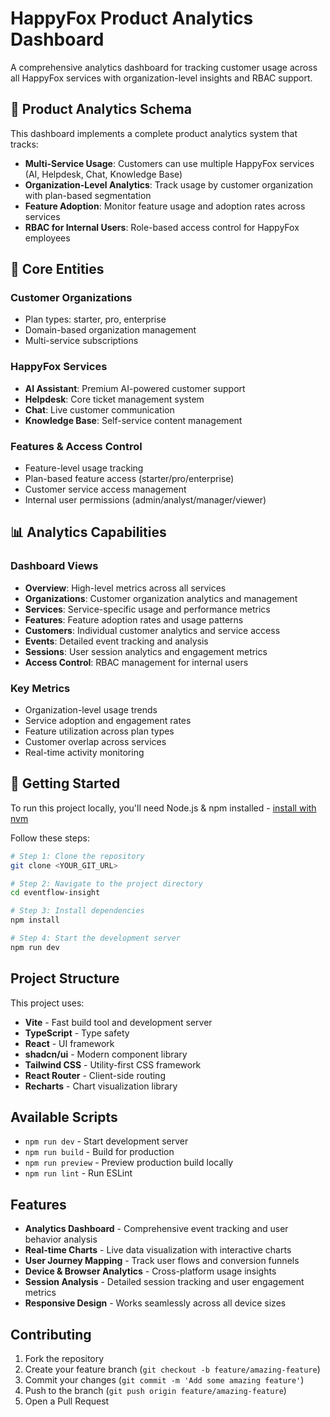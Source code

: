 # HappyFox Product Analytics Dashboard

A comprehensive analytics dashboard for tracking customer usage across all HappyFox services with organization-level insights and RBAC support.

## 🎯 Product Analytics Schema

This dashboard implements a complete product analytics system that tracks:

- **Multi-Service Usage**: Customers can use multiple HappyFox services (AI, Helpdesk, Chat, Knowledge Base)
- **Organization-Level Analytics**: Track usage by customer organization with plan-based segmentation
- **Feature Adoption**: Monitor feature usage and adoption rates across services
- **RBAC for Internal Users**: Role-based access control for HappyFox employees

## 🏢 Core Entities

### Customer Organizations
- Plan types: starter, pro, enterprise
- Domain-based organization management
- Multi-service subscriptions

### HappyFox Services
- **AI Assistant**: Premium AI-powered customer support
- **Helpdesk**: Core ticket management system
- **Chat**: Live customer communication
- **Knowledge Base**: Self-service content management

### Features & Access Control
- Feature-level usage tracking
- Plan-based feature access (starter/pro/enterprise)
- Customer service access management
- Internal user permissions (admin/analyst/manager/viewer)

## 📊 Analytics Capabilities

### Dashboard Views
- **Overview**: High-level metrics across all services
- **Organizations**: Customer organization analytics and management
- **Services**: Service-specific usage and performance metrics
- **Features**: Feature adoption rates and usage patterns
- **Customers**: Individual customer analytics and service access
- **Events**: Detailed event tracking and analysis
- **Sessions**: User session analytics and engagement metrics
- **Access Control**: RBAC management for internal users

### Key Metrics
- Organization-level usage trends
- Service adoption and engagement rates
- Feature utilization across plan types
- Customer overlap across services
- Real-time activity monitoring

## 🚀 Getting Started

To run this project locally, you'll need Node.js & npm installed - [install with nvm](https://github.com/nvm-sh/nvm#installing-and-updating)

Follow these steps:

```sh
# Step 1: Clone the repository
git clone <YOUR_GIT_URL>

# Step 2: Navigate to the project directory
cd eventflow-insight

# Step 3: Install dependencies
npm install

# Step 4: Start the development server
npm run dev
```

## Project Structure

This project uses:

- **Vite** - Fast build tool and development server
- **TypeScript** - Type safety
- **React** - UI framework
- **shadcn/ui** - Modern component library
- **Tailwind CSS** - Utility-first CSS framework
- **React Router** - Client-side routing
- **Recharts** - Chart visualization library

## Available Scripts

- `npm run dev` - Start development server
- `npm run build` - Build for production
- `npm run preview` - Preview production build locally
- `npm run lint` - Run ESLint

## Features

- **Analytics Dashboard** - Comprehensive event tracking and user behavior analysis
- **Real-time Charts** - Live data visualization with interactive charts
- **User Journey Mapping** - Track user flows and conversion funnels
- **Device & Browser Analytics** - Cross-platform usage insights
- **Session Analysis** - Detailed session tracking and user engagement metrics
- **Responsive Design** - Works seamlessly across all device sizes

## Contributing

1. Fork the repository
2. Create your feature branch (`git checkout -b feature/amazing-feature`)
3. Commit your changes (`git commit -m 'Add some amazing feature'`)
4. Push to the branch (`git push origin feature/amazing-feature`)
5. Open a Pull Request
